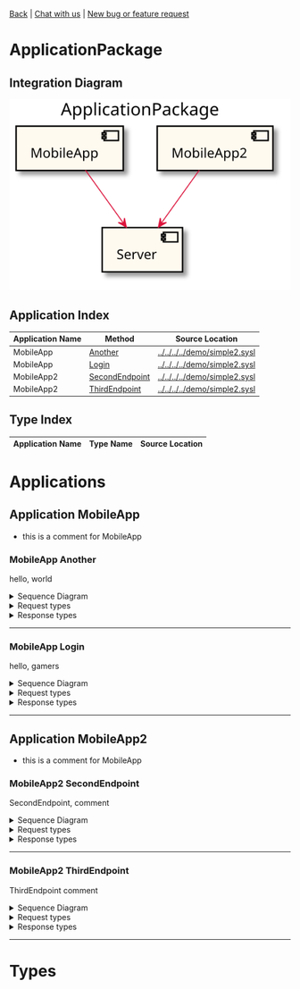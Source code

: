

[Back](../README.md) | [Chat with us]() | [New bug or feature request]()


# ApplicationPackage

## Integration Diagram
![](integration.svg)







## Application Index
| Application Name | Method | Source Location |
----|----|----
MobileApp | [Another](#MobileApp-Another) | [../../../../demo/simple2.sysl](../../../../demo/simple2.sysl)|  
MobileApp | [Login](#MobileApp-Login) | [../../../../demo/simple2.sysl](../../../../demo/simple2.sysl)|  
MobileApp2 | [SecondEndpoint](#MobileApp2-SecondEndpoint) | [../../../../demo/simple2.sysl](../../../../demo/simple2.sysl)|  
MobileApp2 | [ThirdEndpoint](#MobileApp2-ThirdEndpoint) | [../../../../demo/simple2.sysl](../../../../demo/simple2.sysl)|  

## Type Index
| Application Name | Type Name | Source Location |
----|----|----




# Applications





## Application MobileApp

- this is a comment for MobileApp









### MobileApp Another
hello, world

<details>
<summary>Sequence Diagram</summary>

![](MobileApp/another.svg)
</details>

<details>
<summary>Request types</summary>

#### Request types

No Request types





</details>
<details>
<summary>Response types</summary>

#### Response types




Response Response Response

![](Server/response.svg)



</details>

---





### MobileApp Login
hello, gamers

<details>
<summary>Sequence Diagram</summary>

![](MobileApp/login.svg)
</details>

<details>
<summary>Request types</summary>

#### Request types





![](Server/request.svg)



</details>
<details>
<summary>Response types</summary>

#### Response types




Empty Empty Empty

![](MegaDatabase/empty.svg)



</details>

---






## Application MobileApp2

- this is a comment for MobileApp









### MobileApp2 SecondEndpoint
SecondEndpoint, comment

<details>
<summary>Sequence Diagram</summary>

![](MobileApp2/secondendpoint.svg)
</details>

<details>
<summary>Request types</summary>

#### Request types





![](Server/request.svg)



</details>
<details>
<summary>Response types</summary>

#### Response types




Empty Empty Empty

![](MegaDatabase/empty.svg)



</details>

---





### MobileApp2 ThirdEndpoint
ThirdEndpoint comment

<details>
<summary>Sequence Diagram</summary>

![](MobileApp2/thirdendpoint.svg)
</details>

<details>
<summary>Request types</summary>

#### Request types

No Request types





</details>
<details>
<summary>Response types</summary>

#### Response types




Response Response Response

![](Server/response.svg)



</details>

---




# Types







<div class="footer">

